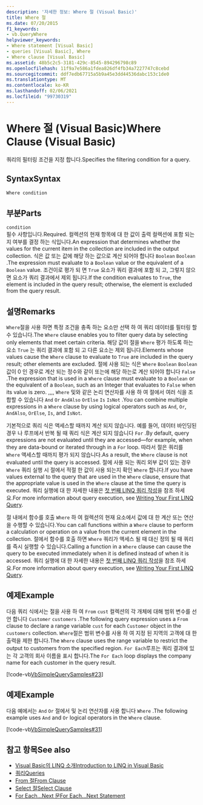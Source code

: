 ```yaml
---
description: '자세한 정보: Where 절 (Visual Basic)'
title: Where 절
ms.date: 07/20/2015
f1_keywords:
- vb.QueryWhere
helpviewer_keywords:
- Where statement [Visual Basic]
- queries [Visual Basic], Where
- Where clause [Visual Basic]
ms.assetid: 48b5c2c5-3181-429c-8545-894296798c89
ms.openlocfilehash: 11f9a7e586a1fdea826df4fb34a7227747c8cebd
ms.sourcegitcommit: ddf7edb67715a5b9a45e3dd44536dabc153c1de0
ms.translationtype: MT
ms.contentlocale: ko-KR
ms.lasthandoff: 02/06/2021
ms.locfileid: "99730319"
---
```

# <a name="where-clause-visual-basic"></a><span data-ttu-id="17e26-103">Where 절 (Visual Basic)</span><span class="sxs-lookup"><span data-stu-id="17e26-103">Where Clause (Visual Basic)</span></span>

<span data-ttu-id="17e26-104">쿼리의 필터링 조건을 지정 합니다.</span><span class="sxs-lookup"><span data-stu-id="17e26-104">Specifies the filtering condition for a query.</span></span>  
  
## <a name="syntax"></a><span data-ttu-id="17e26-105">Syntax</span><span class="sxs-lookup"><span data-stu-id="17e26-105">Syntax</span></span>  
  
```vb  
Where condition  
```  
  
## <a name="parts"></a><span data-ttu-id="17e26-106">부분</span><span class="sxs-lookup"><span data-stu-id="17e26-106">Parts</span></span>  

 `condition`  
 <span data-ttu-id="17e26-107">필수 사항입니다.</span><span class="sxs-lookup"><span data-stu-id="17e26-107">Required.</span></span> <span data-ttu-id="17e26-108">컬렉션의 현재 항목에 대 한 값이 출력 컬렉션에 포함 되는지 여부를 결정 하는 식입니다.</span><span class="sxs-lookup"><span data-stu-id="17e26-108">An expression that determines whether the values for the current item in the collection are included in the output collection.</span></span> <span data-ttu-id="17e26-109">식은 값 또는 값에 해당 하는 값으로 계산 되어야 합니다 `Boolean` `Boolean` .</span><span class="sxs-lookup"><span data-stu-id="17e26-109">The expression must evaluate to a `Boolean` value or the equivalent of a `Boolean` value.</span></span> <span data-ttu-id="17e26-110">조건이로 평가 되 면 `True` 요소가 쿼리 결과에 포함 되 고, 그렇지 않으면 요소가 쿼리 결과에서 제외 됩니다.</span><span class="sxs-lookup"><span data-stu-id="17e26-110">If the condition evaluates to `True`, the element is included in the query result; otherwise, the element is excluded from the query result.</span></span>  
  
## <a name="remarks"></a><span data-ttu-id="17e26-111">설명</span><span class="sxs-lookup"><span data-stu-id="17e26-111">Remarks</span></span>  

 <span data-ttu-id="17e26-112">`Where`절을 사용 하면 특정 조건을 충족 하는 요소만 선택 하 여 쿼리 데이터를 필터링 할 수 있습니다.</span><span class="sxs-lookup"><span data-stu-id="17e26-112">The `Where` clause enables you to filter query data by selecting only elements that meet certain criteria.</span></span> <span data-ttu-id="17e26-113">해당 값이 절을 `Where` 평가 하도록 하는 요소 `True` 는 쿼리 결과에 포함 되 고 다른 요소는 제외 됩니다.</span><span class="sxs-lookup"><span data-stu-id="17e26-113">Elements whose values cause the `Where` clause to evaluate to `True` are included in the query result; other elements are excluded.</span></span> <span data-ttu-id="17e26-114">절에 사용 되는 식은 `Where` `Boolean` `Boolean` 값이 0 인 경우로 계산 되는 정수와 같이 또는에 해당 하는로 계산 되어야 합니다 `False` .</span><span class="sxs-lookup"><span data-stu-id="17e26-114">The expression that is used in a `Where` clause must evaluate to a `Boolean` or the equivalent of a `Boolean`, such as an Integer that evaluates to `False` when its value is zero.</span></span> <span data-ttu-id="17e26-115">,,,, `Where` 및와 같은 논리 연산자를 사용 하 여 절에서 여러 식을 조합할 수 있습니다 `And` `Or` `AndAlso` `OrElse` `Is` `IsNot` .</span><span class="sxs-lookup"><span data-stu-id="17e26-115">You can combine multiple expressions in a `Where` clause by using logical operators such as `And`, `Or`, `AndAlso`, `OrElse`, `Is`, and `IsNot`.</span></span>  
  
 <span data-ttu-id="17e26-116">기본적으로 쿼리 식은 액세스할 때까지 계산 되지 않습니다. 예를 들어, 데이터 바인딩된 경우 나 루프에서 반복 될 때 쿼리 식은 계산 되지 않습니다 `For` .</span><span class="sxs-lookup"><span data-stu-id="17e26-116">By default, query expressions are not evaluated until they are accessed—for example, when they are data-bound or iterated through in a `For` loop.</span></span> <span data-ttu-id="17e26-117">따라서 절은 쿼리를 `Where` 액세스할 때까지 평가 되지 않습니다.</span><span class="sxs-lookup"><span data-stu-id="17e26-117">As a result, the `Where` clause is not evaluated until the query is accessed.</span></span> <span data-ttu-id="17e26-118">절에 사용 되는 쿼리 외부 값이 있는 경우 `Where` 쿼리 실행 시 절에서 적절 한 값이 사용 되는지 확인 `Where` 합니다.</span><span class="sxs-lookup"><span data-stu-id="17e26-118">If you have values external to the query that are used in the `Where` clause, ensure that the appropriate value is used in the `Where` clause at the time the query is executed.</span></span> <span data-ttu-id="17e26-119">쿼리 실행에 대 한 자세한 내용은 [첫 번째 LINQ 쿼리 작성](../../programming-guide/concepts/linq/writing-your-first-linq-query.md)을 참조 하세요.</span><span class="sxs-lookup"><span data-stu-id="17e26-119">For more information about query execution, see [Writing Your First LINQ Query](../../programming-guide/concepts/linq/writing-your-first-linq-query.md).</span></span>  
  
 <span data-ttu-id="17e26-120">절 내에서 함수를 호출 `Where` 하 여 컬렉션의 현재 요소에서 값에 대 한 계산 또는 연산을 수행할 수 있습니다.</span><span class="sxs-lookup"><span data-stu-id="17e26-120">You can call functions within a `Where` clause to perform a calculation or operation on a value from the current element in the collection.</span></span> <span data-ttu-id="17e26-121">절에서 함수를 호출 하면 `Where` 쿼리가 액세스 될 때 대신 정의 될 때 쿼리를 즉시 실행할 수 있습니다.</span><span class="sxs-lookup"><span data-stu-id="17e26-121">Calling a function in a `Where` clause can cause the query to be executed immediately when it is defined instead of when it is accessed.</span></span> <span data-ttu-id="17e26-122">쿼리 실행에 대 한 자세한 내용은 [첫 번째 LINQ 쿼리 작성](../../programming-guide/concepts/linq/writing-your-first-linq-query.md)을 참조 하세요.</span><span class="sxs-lookup"><span data-stu-id="17e26-122">For more information about query execution, see [Writing Your First LINQ Query](../../programming-guide/concepts/linq/writing-your-first-linq-query.md).</span></span>  
  
## <a name="example"></a><span data-ttu-id="17e26-123">예제</span><span class="sxs-lookup"><span data-stu-id="17e26-123">Example</span></span>  

 <span data-ttu-id="17e26-124">다음 쿼리 식에서는 절을 사용 하 여 `From` `cust` 컬렉션의 각 개체에 대해 범위 변수를 선언 합니다 `Customer` `customers` .</span><span class="sxs-lookup"><span data-stu-id="17e26-124">The following query expression uses a `From` clause to declare a range variable `cust` for each `Customer` object in the `customers` collection.</span></span> <span data-ttu-id="17e26-125">`Where`절은 범위 변수를 사용 하 여 지정 된 지역의 고객에 대 한 출력을 제한 합니다.</span><span class="sxs-lookup"><span data-stu-id="17e26-125">The `Where` clause uses the range variable to restrict the output to customers from the specified region.</span></span> <span data-ttu-id="17e26-126">`For Each`루프는 쿼리 결과에 있는 각 고객의 회사 이름을 표시 합니다.</span><span class="sxs-lookup"><span data-stu-id="17e26-126">The `For Each` loop displays the company name for each customer in the query result.</span></span>  
  
 [!code-vb[VbSimpleQuerySamples#23](~/samples/snippets/visualbasic/VS_Snippets_VBCSharp/VbSimpleQuerySamples/VB/QuerySamples1.vb#23)]  
  
## <a name="example"></a><span data-ttu-id="17e26-127">예제</span><span class="sxs-lookup"><span data-stu-id="17e26-127">Example</span></span>  

 <span data-ttu-id="17e26-128">다음 예에서는 `And` `Or` 절에서 및 논리 연산자를 사용 합니다 `Where` .</span><span class="sxs-lookup"><span data-stu-id="17e26-128">The following example uses `And` and `Or` logical operators in the `Where` clause.</span></span>  
  
 [!code-vb[VbSimpleQuerySamples#31](~/samples/snippets/visualbasic/VS_Snippets_VBCSharp/VbSimpleQuerySamples/VB/QuerySamples1.vb#31)]  
  
## <a name="see-also"></a><span data-ttu-id="17e26-129">참고 항목</span><span class="sxs-lookup"><span data-stu-id="17e26-129">See also</span></span>

- [<span data-ttu-id="17e26-130">Visual Basic의 LINQ 소개</span><span class="sxs-lookup"><span data-stu-id="17e26-130">Introduction to LINQ in Visual Basic</span></span>](../../programming-guide/language-features/linq/introduction-to-linq.md)
- [<span data-ttu-id="17e26-131">쿼리</span><span class="sxs-lookup"><span data-stu-id="17e26-131">Queries</span></span>](index.md)
- [<span data-ttu-id="17e26-132">From 절</span><span class="sxs-lookup"><span data-stu-id="17e26-132">From Clause</span></span>](from-clause.md)
- [<span data-ttu-id="17e26-133">Select 절</span><span class="sxs-lookup"><span data-stu-id="17e26-133">Select Clause</span></span>](select-clause.md)
- [<span data-ttu-id="17e26-134">For Each...Next 문</span><span class="sxs-lookup"><span data-stu-id="17e26-134">For Each...Next Statement</span></span>](../statements/for-each-next-statement.md)
